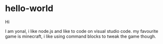 # hello-world

Hi

I am yonal, i like node.js and like to code on visual studio code.
my favourite game is minecraft, i like using command blocks to tweak the game though.

